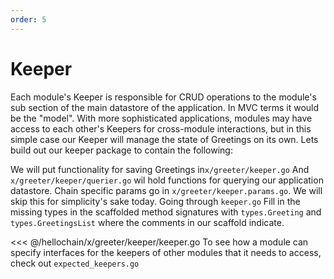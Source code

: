 ```yaml
---
order: 5
---
```


# Keeper

Each module's Keeper is responsible for CRUD operations to the module's sub section of the main datastore
of the application. In MVC terms it would be the "model". With more
sophisticated applications, modules may have access to each other's Keepers for
cross-module interactions,  but in this simple case our Keeper will manage the
state of Greetings on its own. Lets build out our keeper package to contain the following:

We will put functionality for saving Greetings in`x/greeter/keeper.go` And `x/greeter/keeper/querier.go` wil hold functions for querying our application datastore.
Chain specific params go in `x/greeter/keeper.params.go`. We will skip this for simplicity's sake today.
Going through `keeper.go` Fill in the missing types in the scaffolded method signatures with `types.Greeting` and `types.GreetingsList` where the comments in our scaffold indicate.


<<< @/hellochain/x/greeter/keeper/keeper.go
To see how a module can specify interfaces for the keepers of other modules that it needs to access, check out `expected_keepers.go`
